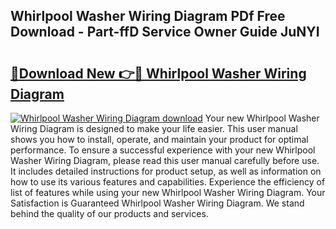 ## Whirlpool Washer Wiring Diagram PDf Free Download - Part-ffD Service Owner Guide JuNYI

# <h2><a href="http://dfm6jz.blite.top/?on=Whirlpool+Washer+Wiring+Diagram">🔗Download New 👉🔴 Whirlpool Washer Wiring Diagram</a></h2>

[![Whirlpool Washer Wiring Diagram download](https://i.imgur.com/lujVjoI.png)](http://dfm6jz.blite.top/?on=Whirlpool+Washer+Wiring+Diagram)
Your new Whirlpool Washer Wiring Diagram is designed to make your life easier. This user manual shows you how to install, operate, and maintain your product for optimal performance. To ensure a successful experience with your new Whirlpool Washer Wiring Diagram, please read this user manual carefully before use. It includes detailed instructions for product setup, as well as information on how to use its various features and capabilities. Experience the efficiency of list of features while using your new Whirlpool Washer Wiring Diagram. Your Satisfaction is Guaranteed Whirlpool Washer Wiring Diagram. We stand behind the quality of our products and services.

